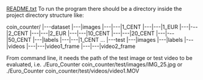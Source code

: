 [README.txt](https://github.com/user-attachments/files/22724763/README.txt)
To run the program there should be a directory inside the project directory structure like:

coin_counter/
|---dataset
|---|images
|---|---|1_CENT
|---|---|1_EUR
|---|---|2_CENT
|---|---|2_EUR
|---|---|10_CENT
|---|---|20_CENT
|---|---|50_CENT
|---|labels
|---|---|1_CENT
...
|---test
|---|images
|---|labels
|---|videos
|---|---|video1_frame
|---|---|video2_frame

From command line, it needs the path of the test image or test video to be evaluated, i.e. ./Euro_Counter coin_counter/test/images/IMG_25.jpg or ./Euro_Counter coin_counter/test/videos/video1.MOV
